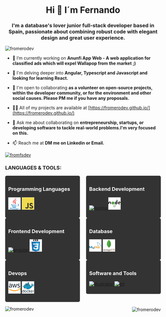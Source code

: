 <h1 align="center">Hi 👋 I´m Fernando</h1>
<h3 align="center">I'm a database's lover junior full-stack developer based in Spain, passionate about combining robust code with elegant design and great user experience.</h3>

<p align="left"> <img src="https://komarev.com/ghpvc/?username=fromerodev&label=Profile%20views&color=0e75b6&style=flat" alt="fromerodev" /> </p>

- 🔭 I’m currently working on **Anunfi App Web - A web application for classified ads which will expel Wallapop from the market ;)**

- 🌱 I'm delving deeper into **Angular, Typescript and Javascript and looking for learning React.**

- 👯 I'm open to collaborating **as a volunteer on open-source projects, within the developer community, or for the environment and other social causes. Please PM me if you have any proposals.**

- 👨‍💻 All of my projects are available at [https://fromerodev.github.io/](https://fromerodev.github.io/)

- 💬 Ask me about collaborating on **entrepreneurship, startups, or developing software to tackle real-world problems.I'm very focused on this.**

- 📫 Reach me at **DM me on Linkedin or Email.**

<p align="left">
<a href="https://linkedin.com/in/fromfsdev" target="blank"><img align="center" src="https://raw.githubusercontent.com/rahuldkjain/github-profile-readme-generator/master/src/images/icons/Social/linked-in-alt.svg" alt="fromfsdev" height="30" width="40" /></a>
</p>

<h3 align="left">LANGUAGES & TOOLS:</h3>

<div style="display: flex; flex-wrap: wrap; justify-content: space-between;">
    <!-- Primer grupo: Programming Languages -->
    <div style="width: 48%;">
        <div style="background-color: #333; padding: 10px; border-radius: 5px;">
            <h3 style="color: white;">Programming Languages</h3>
            <p align="left">
                <a href="https://www.java.com" target="_blank" rel="noreferrer"> 
                    <img src="https://raw.githubusercontent.com/devicons/devicon/master/icons/java/java-original.svg" alt="java" width="40" height="40"/> 
                </a>
                <a href="https://developer.mozilla.org/en-US/docs/Web/JavaScript" target="_blank" rel="noreferrer"> 
                    <img src="https://raw.githubusercontent.com/devicons/devicon/master/icons/javascript/javascript-original.svg" alt="javascript" width="40" height="40"/> 
                </a>
            </p>
        </div>
    </div>
    <!-- Segundo grupo: Backend Development -->
    <div style="width: 48%;">
        <div style="background-color: #333; padding: 10px; border-radius: 5px;">
            <h3 style="color: white;">Backend Development</h3>
            <p align="left">
                <a href="https://spring.io/" target="_blank" rel="noreferrer"> 
                    <img src="https://www.vectorlogo.zone/logos/springio/springio-icon.svg" alt="spring" width="40" height="40"/> 
                </a>
                <a href="https://nodejs.org" target="_blank" rel="noreferrer"> 
                    <img src="https://raw.githubusercontent.com/devicons/devicon/master/icons/nodejs/nodejs-original-wordmark.svg" alt="nodejs" width="40" height="40"/> 
                </a>
            </p>
        </div>
    </div>
 <!-- Tercer grupo: Frontend Development -->
    <div style="width: 48%;">
        <div style="background-color: #333; padding: 10px; border-radius: 5px;">
            <h3 style="color: white;">Frontend Development</h3>
            <p align="left">
                <a href="https://angular.io" target="_blank" rel="noreferrer"> 
                    <img src="https://angular.io/assets/images/logos/angular/angular.svg" alt="angular" width="40" height="40"/> 
                </a>
                <a href="https://www.w3schools.com/css/" target="_blank" rel="noreferrer"> 
                    <img src="https://raw.githubusercontent.com/devicons/devicon/master/icons/css3/css3-original-wordmark.svg" alt="css3" width="40" height="40"/> 
                </a>
            </p>
        </div>
    </div>
    <!-- Cuarto grupo: Database -->
    <div style="width: 48%;">
        <div style="background-color: #333; padding: 10px; border-radius: 5px;">
            <h3 style="color: white;">Database</h3>
            <p align="left">
                <a href="https://www.mysql.com/" target="_blank" rel="noreferrer"> 
                    <img src="https://raw.githubusercontent.com/devicons/devicon/master/icons/mysql/mysql-original-wordmark.svg" alt="mysql" width="40" height="40"/> 
                </a>
                <a href="https://www.mongodb.com/" target="_blank" rel="noreferrer"> 
                    <img src="https://raw.githubusercontent.com/devicons/devicon/master/icons/mongodb/mongodb-original-wordmark.svg" alt="mongodb" width="40" height="40"/> 
                </a>
            </p>
        </div>
    </div>
        <!-- Quinto grupo: Devops -->
    <div style="width: 48%;">
        <div style="background-color: #333; padding: 10px; border-radius: 5px;">
            <h3 style="color: white;">Devops</h3>
            <p align="left">
                <a href="https://aws.amazon.com" target="_blank" rel="noreferrer"> 
                    <img src="https://raw.githubusercontent.com/devicons/devicon/master/icons/amazonwebservices/amazonwebservices-original-wordmark.svg" alt="aws" width="40" height="40"/> 
                </a>
                <a href="https://www.docker.com/" target="_blank" rel="noreferrer"> 
                    <img src="https://raw.githubusercontent.com/devicons/devicon/master/icons/docker/docker-original-wordmark.svg" alt="docker" width="40" height="40"/> 
                </a>
            </p>
        </div>
    </div>
        <!-- Software and Tools -->
    <div style="width: 48%;">
        <div style="background-color: #333; padding: 10px; border-radius: 5px;">
            <h3 style="color: white;">Software and Tools</h3>
            <p align="left">
                <a href="https://www.adobe.com/in/products/illustrator.html" target="_blank" rel="noreferrer"> 
                    <img src="https://www.vectorlogo.zone/logos/adobe_illustrator/adobe_illustrator-icon.svg" alt="illustrator" width="40" height="40"/> 
                </a>
                <a href="https://git-scm.com/" target="_blank" rel="noreferrer"> 
                    <img src="https://www.vectorlogo.zone/logos/git-scm/git-scm-icon.svg" alt="git" width="40" height="40"/> 
                </a>
            </p>
        </div>
    </div>


<p><img align="left" src="https://github-readme-stats.vercel.app/api/top-langs?username=fromerodev&show_icons=true&locale=en&layout=compact" alt="fromerodev" /></p>

<p>&nbsp;<img align="center" src="https://github-readme-stats.vercel.app/api?username=fromerodev&show_icons=true&locale=en" alt="fromerodev" /></p>
